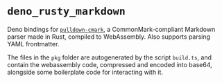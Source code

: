 # `deno_rusty_markdown`

Deno bindings for [`pulldown-cmark`][1], a CommonMark-compliant Markdown parser
made in Rust, compiled to WebAssembly. Also supports parsing YAML frontmatter.

The files in the `pkg` folder are autogenerated by the script `build.ts`, and
contain the webassembly code, compressed and encoded into base64, alongside
some boilerplate code for interacting with it.

[1]:https://github.com/raphlinus/pulldown-cmark
